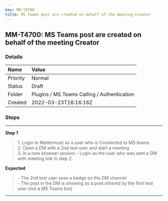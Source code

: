 ```yaml
---
key: MM-T4700
title: MS Teams post are created on behalf of the meeting Creator
---
```


## MM-T4700: MS Teams post are created on behalf of the meeting Creator

### Details

| Name     | Value                                       |
| :------- | :------------------------------------------ |
| Priority | Normal                                      |
| Status   | Draft                                       |
| Folder   | Plugins / MS Teams Calling / Authentication |
| Created  | 2022-03-23T16:16:16Z                        |

### Steps

<hr/>

**Step 1**

> <article>1. Login to Mattermost as a user who is Connected to MS teams<br />2. Open a DM with a 2nd test user and start a meeting<br />3. In a new browser session - Login as the user who was sent a DM with meeting link in step 2.</article>

**Expected**

> <article>- The 2nd test user sees a badge on the DM channel <br />- The post in the DM is showing as a post othered by the first test user (not a MS Teams bot)</article>

<hr/>
